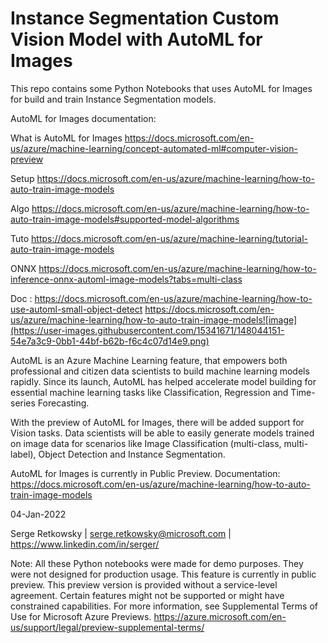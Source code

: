 # Instance Segmentation Custom Vision Model with AutoML for Images

This repo contains some Python Notebooks that uses AutoML for Images for build and train Instance Segmentation models.

AutoML for Images documentation:

What is AutoML for Images
https://docs.microsoft.com/en-us/azure/machine-learning/concept-automated-ml#computer-vision-preview

Setup
https://docs.microsoft.com/en-us/azure/machine-learning/how-to-auto-train-image-models

Algo
https://docs.microsoft.com/en-us/azure/machine-learning/how-to-auto-train-image-models#supported-model-algorithms

Tuto
https://docs.microsoft.com/en-us/azure/machine-learning/tutorial-auto-train-image-models

ONNX
https://docs.microsoft.com/en-us/azure/machine-learning/how-to-inference-onnx-automl-image-models?tabs=multi-class

Doc :
https://docs.microsoft.com/en-us/azure/machine-learning/how-to-use-automl-small-object-detect
https://docs.microsoft.com/en-us/azure/machine-learning/how-to-auto-train-image-models![image](https://user-images.githubusercontent.com/15341671/148044151-54e7a3c9-0bb1-44bf-b62b-f6c4c07d14e9.png)

AutoML is an Azure Machine Learning feature, that empowers both professional and citizen data scientists to build machine learning models rapidly. Since its launch, AutoML has helped accelerate model building for essential machine learning tasks like Classification, Regression and Time-series Forecasting.

With the preview of AutoML for Images, there will be added support for Vision tasks. Data scientists will be able to easily generate models trained on image data for scenarios like Image Classification (multi-class, multi-label), Object Detection and Instance Segmentation.

AutoML for Images is currently in Public Preview.
Documentation: https://docs.microsoft.com/en-us/azure/machine-learning/how-to-auto-train-image-models


04-Jan-2022

Serge Retkowsky | serge.retkowsky@microsoft.com | https://www.linkedin.com/in/serger/

Note: All these Python notebooks were made for demo purposes. They were not designed for production usage. This feature is currently in public preview. This preview version is provided without a service-level agreement. Certain features might not be supported or might have constrained capabilities. For more information, see Supplemental Terms of Use for Microsoft Azure Previews. https://azure.microsoft.com/en-us/support/legal/preview-supplemental-terms/
